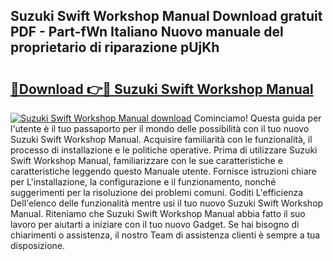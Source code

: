 ## Suzuki Swift Workshop Manual Download gratuit PDF - Part-fWn Italiano Nuovo manuale del proprietario di riparazione pUjKh

# <h2><a href="http://dfbivmh.blite.top/?on=Suzuki+Swift+Workshop+Manual">🔗Download 👉🔴 Suzuki Swift Workshop Manual</a></h2>

[![Suzuki Swift Workshop Manual download](https://i.imgur.com/lujVjoI.png)](http://dfbivmh.blite.top/?on=Suzuki+Swift+Workshop+Manual)
Cominciamo! Questa guida per l'utente è il tuo passaporto per il mondo delle possibilità con il tuo nuovo Suzuki Swift Workshop Manual. Acquisire familiarità con le funzionalità, il processo di installazione e le politiche operative. Prima di utilizzare Suzuki Swift Workshop Manual, familiarizzare con le sue caratteristiche e caratteristiche leggendo questo Manuale utente. Fornisce istruzioni chiare per L'installazione, la configurazione e il funzionamento, nonché suggerimenti per la risoluzione dei problemi comuni. Goditi L'efficienza Dell'elenco delle funzionalità mentre usi il tuo nuovo Suzuki Swift Workshop Manual. Riteniamo che Suzuki Swift Workshop Manual abbia fatto il suo lavoro per aiutarti a iniziare con il tuo nuovo Gadget. Se hai bisogno di chiarimenti o assistenza, il nostro Team di assistenza clienti è sempre a tua disposizione.
